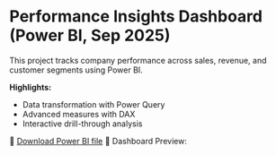 # Performance Insights Dashboard (Power BI, Sep 2025)

This project tracks company performance across sales, revenue, and customer segments using Power BI.  

**Highlights:**
- Data transformation with Power Query  
- Advanced measures with DAX  
- Interactive drill-through analysis  

📂 [Download Power BI file](https://github.com/Imthiyass/data-analytics-portfolio/blob/main/PowerBI-Performance-Insights/Performance_Report.pbix)
📸 Dashboard Preview:  

